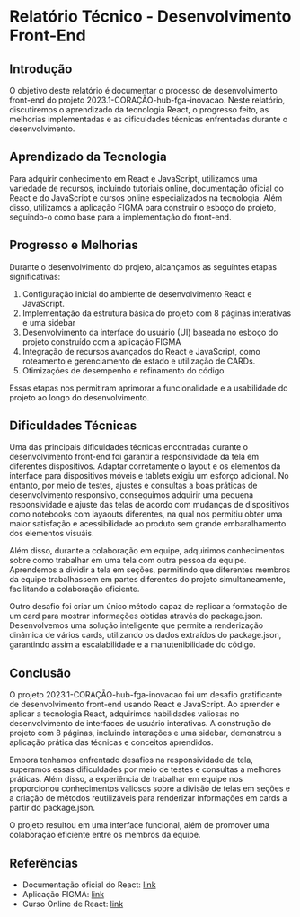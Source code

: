 # Relatório Técnico - Desenvolvimento Front-End

## Introdução
O objetivo deste relatório é documentar o processo de desenvolvimento front-end do projeto 2023.1-CORAÇÃO-hub-fga-inovacao. Neste relatório, discutiremos o aprendizado da tecnologia React, o progresso feito, as melhorias implementadas e as dificuldades técnicas enfrentadas durante o desenvolvimento.

## Aprendizado da Tecnologia
Para adquirir conhecimento em React e JavaScript, utilizamos uma variedade de recursos, incluindo tutoriais online, documentação oficial do React e do JavaScript e cursos online especializados na tecnologia. Além disso, utilizamos a aplicação FIGMA para construir o esboço do projeto, seguindo-o como base para a implementação do front-end.

## Progresso e Melhorias
Durante o desenvolvimento do projeto, alcançamos as seguintes etapas significativas:

1. Configuração inicial do ambiente de desenvolvimento React e JavaScript.
2. Implementação da estrutura básica do projeto com 8 páginas interativas e uma sidebar
3. Desenvolvimento da interface do usuário (UI) baseada no esboço do projeto construído com a aplicação FIGMA
4. Integração de recursos avançados do React e JavaScript, como roteamento e gerenciamento de estado e utilização de CARDs.
5. Otimizações de desempenho e refinamento do código

Essas etapas nos permitiram aprimorar a funcionalidade e a usabilidade do projeto ao longo do desenvolvimento.

## Dificuldades Técnicas
Uma das principais dificuldades técnicas encontradas durante o desenvolvimento front-end foi garantir a responsividade da tela em diferentes dispositivos. Adaptar corretamente o layout e os elementos da interface para dispositivos móveis e tablets exigiu um esforço adicional.  No entanto, por meio de testes, ajustes e consultas a boas práticas de desenvolvimento responsivo, conseguimos adquirir uma pequena responsividade e ajuste das telas de acordo com mudanças de dispositivos como notebooks com layaouts diferentes, na qual nos permitiu obter uma maior satisfação e acessibilidade ao produto sem grande embaralhamento dos elementos visuáis.

Além disso, durante a colaboração em equipe, adquirimos conhecimentos sobre como trabalhar em uma tela com outra pessoa da equipe. Aprendemos a dividir a tela em seções, permitindo que diferentes membros da equipe trabalhassem em partes diferentes do projeto simultaneamente, facilitando a colaboração eficiente.

Outro desafio foi criar um único método capaz de replicar a formatação de um card para mostrar informações obtidas através do package.json. Desenvolvemos uma solução inteligente que permite a renderização dinâmica de vários cards, utilizando os dados extraídos do package.json, garantindo assim a escalabilidade e a manutenibilidade do código.

## Conclusão
O projeto 2023.1-CORAÇÃO-hub-fga-inovacao foi um desafio gratificante de desenvolvimento front-end usando React e JavaScript. Ao aprender e aplicar a tecnologia React, adquirimos habilidades valiosas no desenvolvimento de interfaces de usuário interativas. A construção do projeto com 8 páginas, incluindo interações e uma sidebar, demonstrou a aplicação prática das técnicas e conceitos aprendidos.

Embora tenhamos enfrentado desafios na responsividade da tela, superamos essas dificuldades por meio de testes e consultas a melhores práticas. Além disso, a experiência de trabalhar em equipe nos proporcionou conhecimentos valiosos sobre a divisão de telas em seções e a criação de métodos reutilizáveis para renderizar informações em cards a partir do package.json.

O projeto resultou em uma interface funcional, além de promover uma colaboração eficiente entre os membros da equipe.

## Referências
- Documentação oficial do React: [link](https://reactjs.org/docs)
- Aplicação FIGMA: [link](https://www.figma.com.br)
- Curso Online de React: [link](https://www.example.com/curso_react](https://youtube.com/playlist?list=PLnDvRpP8BneyVA0SZ2okm-QBojomniQVO)https://youtube.com/playlist?list=PLnDvRpP8BneyVA0SZ2okm-QBojomniQVO)


